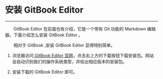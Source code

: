# 安装 GitBook Editor

***

&emsp;&emsp;GitBook Editor 在前面也有介绍，它是一个带有 Git 功能的 Markdown 编辑器。下面介绍怎么安装 GitBook Editor 。

&emsp;&emsp;相对于 GitBook ,安装 GitBook Editor 显得特别简单。

1. 浏览器访问[ GitBook Editor 官网][1]，点击右上方的下载按钮下载安装包。网站会自动识别我们的操作系统类型，并给出相应版本的安装包。

2. 安装下载的 GitBook Editor 即可。



[1]:https://www.gitbook.com/editor


